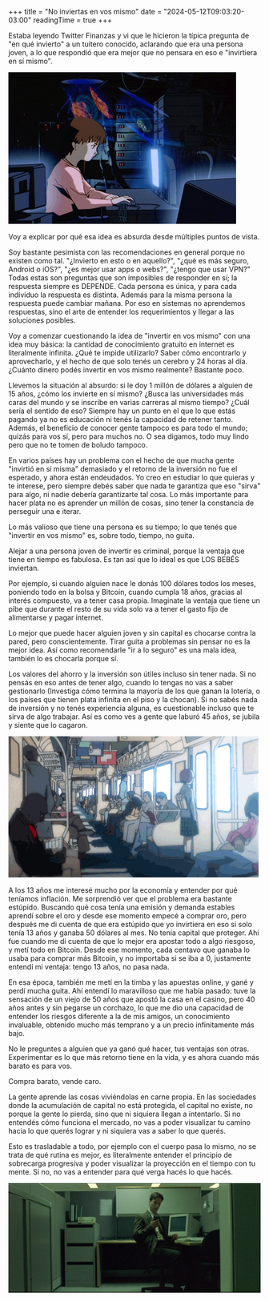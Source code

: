 +++
title = "No inviertas en vos mismo"
date = "2024-05-12T09:03:20-03:00"
readingTime = true
+++

Estaba leyendo Twitter Finanzas y vi que le hicieron la típica pregunta de "en qué invierto" a un tuitero conocido, aclarando que era una persona joven, a lo que respondió que era mejor que no pensara en eso e "invirtiera en sí mismo".

![Lain en la compu](171294.gif)

Voy a explicar por qué esa idea es absurda desde múltiples puntos de vista.

Soy bastante pesimista con las recomendaciones en general porque no existen como tal. "¿Invierto en esto o en aquello?", "¿qué es más seguro, Android o iOS?", "¿es mejor usar apps o webs?", "¿tengo que usar VPN?" Todas estas son preguntas que son imposibles de responder en sí; la respuesta siempre es DEPENDE. Cada persona es única, y para cada individuo la respuesta es distinta. Además para la misma persona la respuesta puede cambiar mañana. Por eso en sistemas no aprendemos respuestas, sino el arte de entender los requerimientos y llegar a las soluciones posibles.

Voy a comenzar cuestionando la idea de "invertir en vos mismo" con una idea muy básica: la cantidad de conocimiento gratuito en internet es literalmente infinita. ¿Qué te impide utilizarlo? Saber cómo encontrarlo y aprovecharlo, y el hecho de que solo tenés un cerebro y 24 horas al día. ¿Cuánto dinero podés invertir en vos mismo realmente? Bastante poco.

Llevemos la situación al absurdo: si le doy 1 millón de dólares a alguien de 15 años, ¿cómo los invierte en sí mismo? ¿Busca las universidades más caras del mundo y se inscribe en varias carreras al mismo tiempo? ¿Cuál sería el sentido de eso? Siempre hay un punto en el que lo que estás pagando ya no es educación ni tenés la capacidad de retener tanto. Además, el beneficio de conocer gente tampoco es para todo el mundo; quizás para vos sí, pero para muchos no. O sea digamos, todo muy lindo pero que no te tomen de boludo tampoco.

En varios países hay un problema con el hecho de que mucha gente "invirtió en sí misma" demasiado y el retorno de la inversión no fue el esperado, y ahora están endeudados. Yo creo en estudiar lo que quieras y te interese, pero siempre debés saber que nada te garantiza que eso "sirva" para algo, ni nadie debería garantizarte tal cosa. Lo más importante para hacer plata no es aprender un millón de cosas, sino tener la constancia de perseguir una e iterar.

Lo más valioso que tiene una persona es su tiempo; lo que tenés que "invertir en vos mismo" es, sobre todo, tiempo, no guita.

Alejar a una persona joven de invertir es criminal, porque la ventaja que tiene en tiempo es fabulosa. Es tan así que lo ideal es que LOS BEBÉS inviertan.

Por ejemplo, si cuando alguien nace le donás 100 dólares todos los meses, poniendo todo en la bolsa y Bitcoin, cuando cumpla 18 años, gracias al interés compuesto, va a tener casa propia. Imaginate la ventaja que tiene un pibe que durante el resto de su vida solo va a tener el gasto fijo de alimentarse y pagar internet.

Lo mejor que puede hacer alguien joven y sin capital es chocarse contra la pared, pero conscientemente. Tirar guita a problemas sin pensar no es la mejor idea. Así como recomendarle "ir a lo seguro" es una mala idea, también lo es chocarla porque sí.

Los valores del ahorro y la inversión son útiles incluso sin tener nada. Si no pensás en eso antes de tener algo, cuando lo tengas no vas a saber gestionarlo (Investiga cómo termina la mayoría de los que ganan la lotería, o los países que tienen plata infinita en el piso y la chocan). Si no sabés nada de inversión y no tenés experiencia alguna, es cuestionable incluso que te sirva de algo trabajar. Así es como ves a gente que laburó 45 años, se jubila y siente que lo cagaron.

![Lain en el tren](171419.gif)

A los 13 años me interesé mucho por la economía y entender por qué teníamos inflación. Me sorprendió ver que el problema era bastante estúpido. Buscando qué cosa tenía una emisión y demanda estables aprendí sobre el oro y desde ese momento empecé a comprar oro, pero después me di cuenta de que era estúpido que yo invirtiera en eso si solo tenía 13 años y ganaba 50 dólares al mes. No tenía capital que proteger. Ahí fue cuando me di cuenta de que lo mejor era apostar todo a algo riesgoso, y metí todo en Bitcoin. Desde ese momento, cada centavo que ganaba lo usaba para comprar más Bitcoin, y no importaba si se iba a 0, justamente entendí mi ventaja: tengo 13 años, no pasa nada.

En esa época, también me metí en la timba y las apuestas online, y gané y perdí mucha guita. Ahí entendí lo maravilloso que me había pasado: tuve la sensación de un viejo de 50 años que apostó la casa en el casino, pero 40 años antes y sin pegarse un corchazo, lo que me dio una capacidad de entender los riesgos diferente a la de mis amigos, un conocimiento invaluable, obtenido mucho más temprano y a un precio infinitamente más bajo.

No le preguntes a alguien que ya ganó qué hacer, tus ventajas son otras. Experimentar es lo que más retorno tiene en la vida, y es ahora cuando más barato es para vos.

Compra barato, vende caro.

La gente aprende las cosas viviéndolas en carne propia. En las sociedades donde la acumulación de capital no está protegida, el capital no existe, no porque la gente lo pierda, sino que ni siquiera llegan a intentarlo. Si no entendés cómo funciona el mercado, no vas a poder visualizar tu camino hacia lo que querés lograr y ni siquiera vas a saber lo que querés.

Esto es trasladable a todo, por ejemplo con el cuerpo pasa lo mismo, no se trata de qué rutina es mejor, es literalmente entender el principio de sobrecarga progresiva y poder visualizar la proyección en el tiempo con tu mente. Si no, no vas a entender para qué verga hacés lo que hacés.

![Neo en su cubiculo](5fi91nw2d1161.png)
